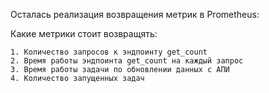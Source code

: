 Осталась реализация возвращения метрик в Prometheus:

Какие метрики стоит возвращять:

```
1. Количество запросов к эндпоинту get_count
2. Время работы эндпоинта get_count на каждый запрос
3. Время работы задачи по обновлении данных с АПИ
4. Количество запущенных задач
        